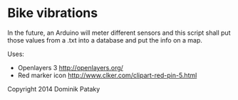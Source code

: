 # Bike vibrations

In the future, an Arduino will meter different sensors and this script shall put 
those values from a .txt into a database and put the info on a map.

Uses:
* Openlayers 3 http://openlayers.org/
* Red marker icon http://www.clker.com/clipart-red-pin-5.html

Copyright 2014 Dominik Pataky